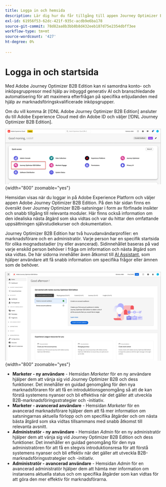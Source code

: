 ```yaml
---
title: Logga in och hemsida
description: Lär dig hur du får tillgång till appen Journey Optimizer B2B Edition och använder hemsidesinformationen.
exl-id: 61956f53-62dc-421f-935c-acdb9e6ba178
source-git-commit: 78d82aa8b3bb8b8d432eeb187d75e2354dbff3ee
workflow-type: tm+mt
source-wordcount: '427'
ht-degree: 0%

---
```


# Logga in och startsida

Med Adobe Journey Optimizer B2B Edition kan ni samordna konto- och inköpsgruppresor med hjälp av inbyggd generativ AI och branschledande automatisering för att maximera efterfrågan på specifika erbjudanden med hjälp av marknadsföringskvalificerade inköpsgrupper.

<!-- Requirements?
-->
Om du vill komma åt [!DNL Adobe Journey Optimizer B2B Edition] ansluter du till Adobe Experience Cloud med din Adobe ID och väljer [!DNL Journey Optimizer B2B Edition].

![Adobe Experience Platform-appar](./assets/experience-cloud-apps.png){width="800" zoomable="yes"}

Hemsidan visas när du loggar in på Adobe Experience Platform och väljer appen Adobe Journey Optimizer B2B Edition. På den här sidan finns en översikt över Journey Optimizer B2B-satsningar i form av förfinade insikter och snabb tillgång till relevanta moduler. Här finns också information om den idealiska nästa åtgärd som ska vidtas och var du hittar den omfattande uppsättningen självstudiekurser och dokumentation.

Journey Optimizer B2B Edition har två huvudanvändarprofiler: en marknadsförare och en administratör. Varje person har en specifik startsida för olika mognadsstadier (ny eller avancerad). Sidinnehållet baseras på vad varje enskild person behöver i fråga om information och nästa åtgärd som ska vidtas. De här sidorna innehåller även åtkomst till [AI Assistant](./start/ai-assistant.md), som hjälper användare att få snabb information om specifika frågor eller ämnen som de behöver<!-- and to obtain specific recommendations for their challenges or objectives-->.

![Journey Optimizer B2B Edition - startsida](./assets/home-page.png){width="800" zoomable="yes"}

* **Marketer - ny användare** - Hemsidan _Marketer_ för en ny användare hjälper dem att vänja sig vid Journey Optimizer B2B och dess funktioner. Det innehåller en guidad genomgång för den nya marknadsföraren för att få en introduktionsgenomgång så att de kan förstå systemens nyanser och bli effektiva när det gäller att utveckla B2B-marknadsföringsstrategier och -initiativ.
* **Marketer - avancerad användare** - Hemsidan _Marketer_ för en avancerad marknadsförare hjälper dem att få mer information om satsningarnas aktuella förlopp och om specifika åtgärder och om nästa bästa åtgärd som ska vidtas tillsammans med snabb åtkomst till relevanta avsnitt.
* **Administratör - ny användare** - Hemsidan _Admin_ för en ny administratör hjälper dem att vänja sig vid Journey Optimizer B2B Edition och dess funktioner. Det innehåller en guidad genomgång för den nya administratören för att få en stegvis introduktionsresa för att förstå systemens nyanser och bli effektiv när det gäller att utveckla B2B-marknadsföringsstrategier och -initiativ.
* **Administratör - avancerad användare** - Hemsidan _Admin_ för en avancerad administratör hjälper dem att hämta mer information om instansens aktuella status och om specifika åtgärder som kan vidtas för att göra den mer effektiv för marknadsförarna.

<!-- 

## Marketer - new user

The Marketer home page for a new user consists of three rows that assist the marketer in getting accustomed to Journey Optimizer B2B and its capabilities. It also provides a view of the latest journeys that have been created, which can serve as a starting point for a new user.

The first row consists of a guided walkthrough for the new marketer to obtain an onboarding walkthrough so that they can understand the nuances of the system and become efficient in developing B2B marketing strategies and initiatives.

The second row consists of the recent AJO B2B journeys that have been created across the platform so that the marketer can get inspiration for the best practices to create an account journey.

The third row consists of the learning resources that can help a marketer gain more information on a specific topic.

## Marketer - advanced user

The Marketer home page for an advanced marketer consists of four rows that assists the marketer in obtaining more information on the current progress of the initiatives and on specific actions and on the next best action to be taken along with quick access to relevant sections.

The first row consists of the next set of actions that a B2B marketer can take based on the previous actions taken and the current state of the initiative, which provides a prompt for the user to make the next move that would align to the objective of the initiatives and help them reach the goals quickly.

The second row consists of the most recent assets accessed by the marketer to make it easier for the marketer to locate them and make updates to the same.

The third row consists of the Key Performance Indicators that can help the marketer gauge the overall performance of the marketing initiatives.

The fourth row consists of the learning resources that can help a marketer gain more information on a specific topic.

## Administrator - new user

The _Admin_ home page for a new administrator consists of three rows that assists the administrator in getting accustomed to Journey Optimizer B2B Edition and its capabilities, and provides a view of the latest journeys that have been created that can serve as a starting point for a new user.

The first row consists of a guided walkthrough for the new marketer to obtain a step-by-step onboarding journey to understand the nuances of the system and become efficient in developing B2B marketing strategies and initiatives with AJO B2B.

The second row consists of the recent assets used by the B2B marketers in a single table to make it easier for the administrator to know which assets are currently under focus.

The third row consists of the learning resources that would help an administrator gain more information on a specific topic.

## Administrator - advanced user

The _Admin_ home page for an advanced administrator consists of four rows that assists the administrator in obtaining more information about the current status of the instance and on specific actions that can be taken to make it more efficient and effective for the marketers.

The first row consists of the next set of actions that an administrator can take based on the previous actions taken and the current state of the instance. It serves as a prompt for the administrator to make the necessary updates to the parameters of the instances such as user permissions or any specific module configurations.

The second row consists of the recent assets used by the B2B marketers in a single table to make it easier for the administrator to know which assets are currently under focus.

The third row consists of the Key Performance Indicators that would help the administrators gauge the progress of the instance in terms of operational parameters such as users and usage.

The fourth row consists of the learning resources that would help the administrator gain more information on a specific topic.

-->